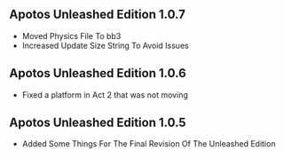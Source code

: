 ## Apotos Unleashed Edition 1.0.7
- Moved Physics File To bb3 
- Increased Update Size String To Avoid Issues


## Apotos Unleashed Edition 1.0.6

- Fixed a platform in Act 2 that was not moving

## Apotos Unleashed Edition 1.0.5

- Added Some Things For The Final Revision Of The Unleashed Edition